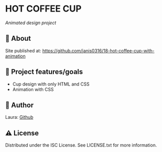 # HOT COFFEE CUP

_Animated design project_
<br>

## 🌟 About

Site published at: https://github.com/janis0316/18-hot-coffee-cup-with-animation

## 🎯 Project features/goals

-   Cup design with only HTML and CSS
-   Animation with CSS

## 🎅 Author

Laura: [Github](https://github.com/janis0316)

## ⚠️ License

Distributed under the ISC License. See LICENSE.txt for more information.
